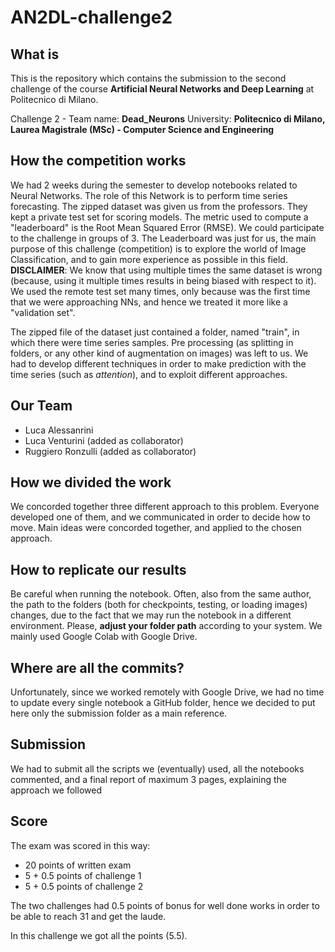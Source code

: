 # AN2DL-challenge2

## What is
This is the repository which contains the submission to the second challenge of the course **Artificial Neural Networks and Deep Learning** at Politecnico di Milano.

Challenge 2 - Team name: **Dead_Neurons**
University: **Politecnico di Milano, Laurea Magistrale (MSc) - Computer Science and Engineering**

## How the competition works
We had 2 weeks during the semester to develop notebooks related to Neural Networks. The role of this Network is to perform time series forecasting. The zipped dataset was given us from the professors. They kept a private test set for scoring models. The metric used to compute a "leaderboard" is the Root Mean Squared Error (RMSE). We could participate to the challenge in groups of 3.
The Leaderboard was just for us, the main purpose of this challenge (competition) is to explore the world of Image Classification, and to gain more experience as possible in this field.
**DISCLAIMER**: We know that using multiple times the same dataset is wrong (because, using it multiple times results in being biased with respect to it). We used the remote test set many times, only because was the first time that we were approaching NNs, and hence we treated it more like a "validation set".

The zipped file of the dataset just contained a folder, named "train", in which there were time series samples. Pre processing (as splitting in folders, or any other kind of augmentation on images) was left to us. We had to develop different techniques in order to make prediction with the time series (such as *attention*), and to exploit different approaches.

## Our Team
- Luca Alessanrini  
- Luca Venturini (added as collaborator)
- Ruggiero Ronzulli (added as collaborator)

## How we divided the work
We concorded together three different approach to this problem. Everyone developed one of them, and we communicated in order to decide how to move. Main ideas were concorded together, and applied to the chosen approach.

## How to replicate our results
Be careful when running the notebook. Often, also from the same author, the path to the folders (both for checkpoints, testing, or loading images) changes, due to the fact that we may run the notebook in a different environment. Please, **adjust your folder path** according to your system. We mainly used Google Colab with Google Drive.

## Where are all the commits?
Unfortunately, since we worked remotely with Google Drive, we had no time to update every single notebook a GitHub folder, hence we decided to put here only the submission folder as a main reference.

## Submission
We had to submit all the scripts we (eventually) used, all the notebooks commented, and a final report of maximum 3 pages, explaining the approach we followed

## Score
The exam was scored in this way:
- 20 points of written exam
- 5 + 0.5 points of challenge 1
- 5 + 0.5 points of challenge 2

The two challenges had 0.5 points of bonus for well done works in order to be able to reach 31 and get the laude.

In this challenge we got all the points (5.5).

